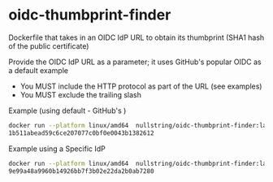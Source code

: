 # oidc-thumbprint-finder

Dockerfile that takes in an OIDC IdP URL to obtain its thumbprint (SHA1 hash of the public certificate)

Provide the OIDC IdP URL as a parameter; it uses GitHub's popular OIDC as a default example

* You MUST include the HTTP protocol as part of the URL (see examples)
* You MUST exclude the trailing slash

Example (using default - GitHub's )
```bash
docker run --platform linux/amd64  nullstring/oidc-thumbprint-finder:latest                                       
1b511abead59c6ce207077c0bf0e0043b1382612
```

Example using a Specific IdP
```bash
docker run --platform linux/amd64  nullstring/oidc-thumbprint-finder:latest https://api.pulumi.com/oidc
9e99a48a9960b14926bb7f3b02e22da2b0ab7280
```
